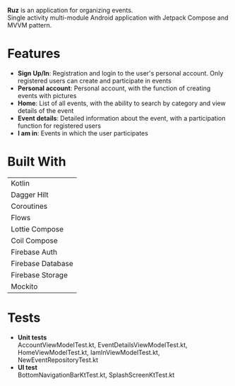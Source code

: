 **Ruz** is an application for organizing events.<br />Single activity multi-module Android application with Jetpack Compose and MVVM pattern.

# Features
- **Sign Up/In**: Registration and login to the user's personal account. Only registered users can create and participate in events
- **Personal account**: Personal account, with the function of creating events with pictures
- **Home**: List of all events, with the ability to search by category and view details of the event
- **Event details**: Detailed information about the event, with a participation function for registered users
- **I am in**: Events in which the user participates

# Built With
|                   |
|:------------------|
| Kotlin            |
| Dagger Hilt       |
| Coroutines        |
| Flows             |
| Lottie Compose    |
| Coil Compose      |
| Firebase Auth     |
| Firebase Database |
| Firebase Storage  |
| Mockito           |

# Tests
- **Unit tests**<br />AccountViewModelTest.kt, EventDetailsViewModelTest.kt, HomeViewModelTest.kt, IamInViewModelTest.kt, NewEventRepositoryTest.kt<br />
- **UI test**<br />BottomNavigationBarKtTest.kt, SplashScreenKtTest.kt